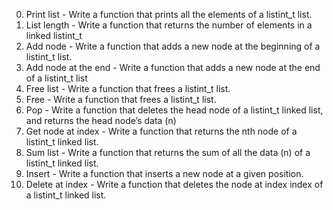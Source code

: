 0. Print list - Write a function that prints all the elements of a listint_t list.
1. List length - Write a function that returns the number of elements in a linked listint_t
2. Add node - Write a function that adds a new node at the beginning of a listint_t list.
3. Add node at the end - Write a function that adds a new node at the end of a listint_t list
4. Free list - Write a function that frees a listint_t list.
5. Free - Write a function that frees a listint_t list.
6. Pop -  Write a function that deletes the head node of a listint_t linked list, and returns the head node’s data (n)
7. Get node at index - Write a function that returns the nth node of a listint_t linked list.
8. Sum list - Write a function that returns the sum of all the data (n) of a listint_t linked list.
9. Insert - Write a function that inserts a new node at a given position.
10. Delete at index - Write a function that deletes the node at index index of a listint_t linked list.

